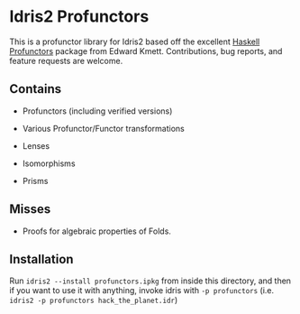 Idris2 Profunctors
==================

This is a profunctor library for Idris2 based off the excellent [Haskell Profunctors](https://github.com/ekmett/profunctors) package from Edward Kmett.  Contributions, bug reports, and feature requests are welcome.

Contains
--------

  * Profunctors (including verified versions)

  * Various Profunctor/Functor transformations

  * Lenses

  * Isomorphisms

  * Prisms

Misses
------

  * Proofs for algebraic properties of Folds.

Installation
------------

Run `idris2 --install profunctors.ipkg` from inside this directory, and then if
you want to use it with anything, invoke idris with `-p profunctors` (i.e.
`idris2 -p profunctors hack_the_planet.idr`)
